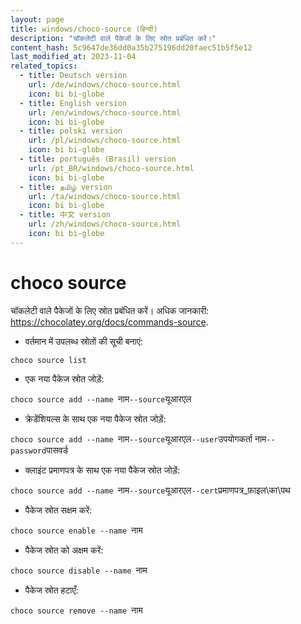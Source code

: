 ```yaml
---
layout: page
title: windows/choco-source (हिन्दी)
description: "चॉकलेटी वाले पैकेजों के लिए स्रोत प्रबंधित करें।"
content_hash: 5c9647de36dd0a35b275196dd20faec51b5f5e12
last_modified_at: 2023-11-04
related_topics:
  - title: Deutsch version
    url: /de/windows/choco-source.html
    icon: bi bi-globe
  - title: English version
    url: /en/windows/choco-source.html
    icon: bi bi-globe
  - title: polski version
    url: /pl/windows/choco-source.html
    icon: bi bi-globe
  - title: português (Brasil) version
    url: /pt_BR/windows/choco-source.html
    icon: bi bi-globe
  - title: தமிழ் version
    url: /ta/windows/choco-source.html
    icon: bi bi-globe
  - title: 中文 version
    url: /zh/windows/choco-source.html
    icon: bi bi-globe
---
```

# choco source

चॉकलेटी वाले पैकेजों के लिए स्रोत प्रबंधित करें।
अधिक जानकारी: <https://chocolatey.org/docs/commands-source>.

- वर्तमान में उपलब्ध स्रोतों की सूची बनाएं:

`choco source list`

- एक नया पैकेज स्रोत जोड़ें:

`choco source add --name `<span class="tldr-var badge badge-pill bg-dark-lm bg-white-dm text-white-lm text-dark-dm font-weight-bold">नाम</span>` --source `<span class="tldr-var badge badge-pill bg-dark-lm bg-white-dm text-white-lm text-dark-dm font-weight-bold">यूआरएल</span>

- क्रेडेंशियल्स के साथ एक नया पैकेज स्रोत जोड़ें:

`choco source add --name `<span class="tldr-var badge badge-pill bg-dark-lm bg-white-dm text-white-lm text-dark-dm font-weight-bold">नाम</span>` --source `<span class="tldr-var badge badge-pill bg-dark-lm bg-white-dm text-white-lm text-dark-dm font-weight-bold">यूआरएल</span>` --user `<span class="tldr-var badge badge-pill bg-dark-lm bg-white-dm text-white-lm text-dark-dm font-weight-bold">उपयोगकर्ता नाम</span>` --password `<span class="tldr-var badge badge-pill bg-dark-lm bg-white-dm text-white-lm text-dark-dm font-weight-bold">पासवर्ड</span>

- क्लाइंट प्रमाणपत्र के साथ एक नया पैकेज स्रोत जोड़ें:

`choco source add --name `<span class="tldr-var badge badge-pill bg-dark-lm bg-white-dm text-white-lm text-dark-dm font-weight-bold">नाम</span>` --source `<span class="tldr-var badge badge-pill bg-dark-lm bg-white-dm text-white-lm text-dark-dm font-weight-bold">यूआरएल</span>` --cert `<span class="tldr-var badge badge-pill bg-dark-lm bg-white-dm text-white-lm text-dark-dm font-weight-bold">प्रमाणपत्र_फ़ाइल\का\पथ</span>

- पैकेज स्रोत सक्षम करें:

`choco source enable --name `<span class="tldr-var badge badge-pill bg-dark-lm bg-white-dm text-white-lm text-dark-dm font-weight-bold">नाम</span>

- पैकेज स्रोत को अक्षम करें:

`choco source disable --name `<span class="tldr-var badge badge-pill bg-dark-lm bg-white-dm text-white-lm text-dark-dm font-weight-bold">नाम</span>

- पैकेज स्रोत हटाएँ:

`choco source remove --name `<span class="tldr-var badge badge-pill bg-dark-lm bg-white-dm text-white-lm text-dark-dm font-weight-bold">नाम</span>
